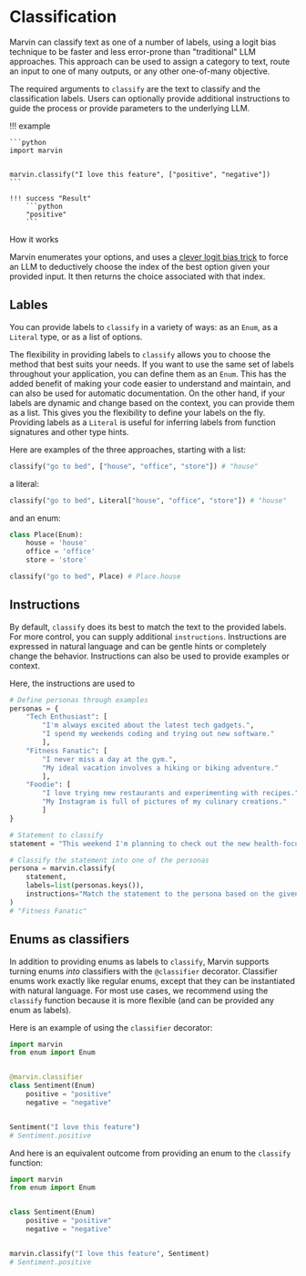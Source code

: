 # Classification

Marvin can classify text as one of a number of labels, using a logit bias technique to be faster and less error-prone than "traditional" LLM approaches. This approach can be used to assign a category to text, route an input to one of many outputs, or any other one-of-many objective.
  
The required arguments to `classify` are the text to classify and the classification labels. Users can optionally provide additional instructions to guide the process or provide parameters to the underlying LLM.

!!! example
    
    ```python
    import marvin


    marvin.classify("I love this feature", ["positive", "negative"])
    ```

    !!! success "Result"
        ```python
        "positive"
        ```



<div class="admonition info">
  <p class="admonition-title">How it works</p>
  <p>
    Marvin enumerates your options, and uses a <a href="https://twitter.com/AAAzzam/status/1669753721574633473">clever logit bias trick</a> to force an LLM to deductively choose the index of the best option given your provided input. It then returns the choice associated with that index.
  </p>
</div>


## Lables

You can provide labels to `classify` in a variety of ways: as an `Enum`, as a `Literal` type, or as a list of options.

The flexibility in providing labels to `classify` allows you to choose the method that best suits your needs. If you want to use the same set of labels throughout your application, you can define them as an `Enum`. This has the added benefit of making your code easier to understand and maintain, and can also be used for automatic documentation. On the other hand, if your labels are dynamic and change based on the context, you can provide them as a list. This gives you the flexibility to define your labels on the fly. Providing labels as a `Literal` is useful for inferring labels from function signatures and other type hints.

Here are examples of the three approaches, starting with a list:

```python
classify("go to bed", ["house", "office", "store"]) # "house"
```

a literal:

```python
classify("go to bed", Literal["house", "office", "store"]) # "house"
```

and an enum:

```python
class Place(Enum):
    house = 'house'
    office = 'office'
    store = 'store'

classify("go to bed", Place) # Place.house
```

## Instructions

By default, `classify` does its best to match the text to the provided labels. For more control, you can supply additional `instructions`. Instructions are expressed in natural language and can be gentle hints or completely change the behavior. Instructions can also be used to provide examples or context.

Here, the instructions are used to 
```python
# Define personas through examples
personas = {
    "Tech Enthusiast": [
        "I'm always excited about the latest tech gadgets.", 
        "I spend my weekends coding and trying out new software."
        ],
    "Fitness Fanatic": [
        "I never miss a day at the gym.", 
        "My ideal vacation involves a hiking or biking adventure."
        ],
    "Foodie": [
        "I love trying new restaurants and experimenting with recipes.", 
        "My Instagram is full of pictures of my culinary creations."
        ]
}

# Statement to classify
statement = "This weekend I'm planning to check out the new health-focused cafe in town."

# Classify the statement into one of the personas
persona = marvin.classify(
    statement, 
    labels=list(personas.keys()), 
    instructions="Match the statement to the persona based on the given examples."
)
# "Fitness Fanatic"
```

## Enums as classifiers

In addition to providing enums as labels to `classify`, Marvin supports turning enums *into* classifiers with the `@classifier` decorator. Classifier enums work exactly like regular enums, except that they can be instantiated with natural language. For most use cases, we recommend using the `classify` function because it is more flexible (and can be provided any enum as labels).

Here is an example of using the `classifier` decorator:
```python
import marvin
from enum import Enum


@marvin.classifier
class Sentiment(Enum)
    positive = "positive"
    negative = "negative"


Sentiment("I love this feature")
# Sentiment.positive
```

And here is an equivalent outcome from providing an enum to the `classify` function:
```python
import marvin
from enum import Enum


class Sentiment(Enum)
    positive = "positive"
    negative = "negative"


marvin.classify("I love this feature", Sentiment)
# Sentiment.positive
```

